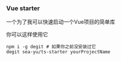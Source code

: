 ### Vue starter
一个为了我可以快速启动一个Vue项目的简单库

你可以这样使用它

```shell
npm i -g degit # 如果你之前没安装过它
degit sea-yu/ts-starter yourProjectName
```